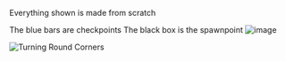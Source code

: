 Everything shown is made from scratch

The blue bars are checkpoints
The black box is the spawnpoint
![image](https://github.com/sammardell2005/Car-Game/assets/92951743/e0ff6e43-2330-4a29-9ca7-9e5b91a88cce)

![Turning Round Corners](https://github.com/sammardell2005/Car-Game/assets/92951743/6fb6c9b8-c9f6-4bfd-b707-0893e12eeec8)

